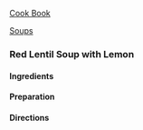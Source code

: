 [Cook Book](https://github.com/vmsmith/CookBook/blob/master/README.md)

[Soups](https://github.com/vmsmith/CookBook/blob/master/soups.md)  

### Red Lentil Soup with Lemon  

#### Ingredients  


#### Preparation  


#### Directions  

